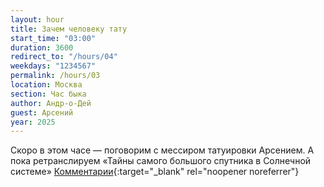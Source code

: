 ```yaml
---
layout: hour
title: Зачем человеку тату
start_time: "03:00"
duration: 3600
redirect_to: "/hours/04"
weekdays: "1234567"
permalink: /hours/03
location: Москва
section: Час быка
author: Андр-о-Дей
guest: Арсений   
year: 2025
---
```


Скоро в этом часе — поговорим с мессиром татуировки Арсением. А пока ретранслируем «Тайны самого большого спутника в Солнечной системе» [Комментарии](https://t.me/+nk0UKze8dEczZDAy){:target="_blank" rel="noopener noreferrer"}
